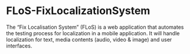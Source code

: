 # FLoS-FixLocalizationSystem
 The “Fix Localisation System” (FLoS) is a web application that automates the testing process for localization in a mobile application. It will handle localization for text, media contents (audio, video & image) and user interfaces.

